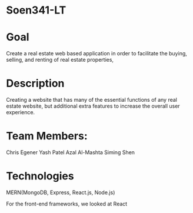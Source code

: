 # Soen341-LT

# Goal
Create a real estate web based application in order to facilitate the buying, selling, and renting of real estate properties,

# Description
Creating a website that has many of the essential functions of any real estate website, but additional extra features to increase the overall user experience.

# Team Members:
Chris Egener
Yash Patel 
Azal Al-Mashta 
Siming Shen 

# Technologies
MERN(MongoDB, Express, React.js, Node.js)

For the front-end frameworks, we looked at React
